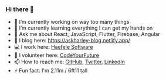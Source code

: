 ### Hi there 👋

- 🔭 I’m currently working on way too many things
- 🌱 I’m currently learning everything I can get my hands on
- 💬 Ask me about React, JavaScript, Flutter, Firebase, Angular
- 📃 I blog here: https://askharley-blog.netlify.app/
- 💻 I work here: [Haefele Software](https://www.haefelesoftware.com/)
- 👯 I volunteer here: [CodeYourFuture](https://codeyourfuture.io/)
- 📫 How to reach me: [GitHub](https://github.com/askharley), [Twitter](https://twitter.com/askharleyio), [LinkedIn](https://www.linkedin.com/in/harley-ferguson-433243116/)
- ⚡ Fun fact: I'm 2.11m / 6ft11 tall

